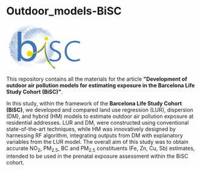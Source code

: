 # Outdoor_models-BiSC

<img src="figures/bisc.png" alt="BiSC logo" width="200"/>  

This repository contains all the materials for the article **"Development of outdoor air pollution models for estimating
exposure in the Barcelona Life Study Cohort (BiSC)"**. 

In this study, within the framework of the **Barcelona Life Study Cohort (BiSC)**, we developed and compared land use regression (LUR), dispersion (DM), and hybrid (HM) models to estimate outdoor air pollution exposure at residential addresses. LUR and DM, were constructed using conventional state-of-the-art techniques, while HM was innovatively designed by harnessing RF algorithm, integrating outputs from DM with explanatory variables from the LUR model. The overall aim of this study was to obtain accurate NO<sub>2</sub>, PM<sub>2.5</sub>, BC  and PM<sub>2.5</sub> constituents (Fe, Zn, Cu, Sb) estimates, intended to be used in the prenatal exposure assessment within the BiSC cohort.



